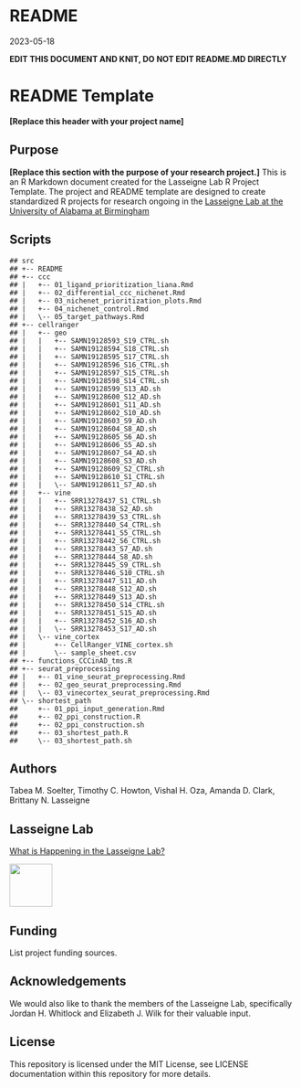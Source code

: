 README
================
2023-05-18

**EDIT THIS DOCUMENT AND KNIT, DO NOT EDIT README.MD DIRECTLY**

# README Template

**\[Replace this header with your project name\]**

## Purpose

**\[Replace this section with the purpose of your research project.\]**
This is an R Markdown document created for the Lasseigne Lab R Project
Template. The project and README template are designed to create
standardized R projects for research ongoing in the [Lasseigne Lab at
the University of Alabama at Birmingham](https://www.lasseigne.org/)

## Scripts

    ## src
    ## +-- README
    ## +-- ccc
    ## |   +-- 01_ligand_prioritization_liana.Rmd
    ## |   +-- 02_differential_ccc_nichenet.Rmd
    ## |   +-- 03_nichenet_prioritization_plots.Rmd
    ## |   +-- 04_nichenet_control.Rmd
    ## |   \-- 05_target_pathways.Rmd
    ## +-- cellranger
    ## |   +-- geo
    ## |   |   +-- SAMN19128593_S19_CTRL.sh
    ## |   |   +-- SAMN19128594_S18_CTRL.sh
    ## |   |   +-- SAMN19128595_S17_CTRL.sh
    ## |   |   +-- SAMN19128596_S16_CTRL.sh
    ## |   |   +-- SAMN19128597_S15_CTRL.sh
    ## |   |   +-- SAMN19128598_S14_CTRL.sh
    ## |   |   +-- SAMN19128599_S13_AD.sh
    ## |   |   +-- SAMN19128600_S12_AD.sh
    ## |   |   +-- SAMN19128601_S11_AD.sh
    ## |   |   +-- SAMN19128602_S10_AD.sh
    ## |   |   +-- SAMN19128603_S9_AD.sh
    ## |   |   +-- SAMN19128604_S8_AD.sh
    ## |   |   +-- SAMN19128605_S6_AD.sh
    ## |   |   +-- SAMN19128606_S5_AD.sh
    ## |   |   +-- SAMN19128607_S4_AD.sh
    ## |   |   +-- SAMN19128608_S3_AD.sh
    ## |   |   +-- SAMN19128609_S2_CTRL.sh
    ## |   |   +-- SAMN19128610_S1_CTRL.sh
    ## |   |   \-- SAMN19128611_S7_AD.sh
    ## |   +-- vine
    ## |   |   +-- SRR13278437_S1_CTRL.sh
    ## |   |   +-- SRR13278438_S2_AD.sh
    ## |   |   +-- SRR13278439_S3_CTRL.sh
    ## |   |   +-- SRR13278440_S4_CTRL.sh
    ## |   |   +-- SRR13278441_S5_CTRL.sh
    ## |   |   +-- SRR13278442_S6_CTRL.sh
    ## |   |   +-- SRR13278443_S7_AD.sh
    ## |   |   +-- SRR13278444_S8_AD.sh
    ## |   |   +-- SRR13278445_S9_CTRL.sh
    ## |   |   +-- SRR13278446_S10_CTRL.sh
    ## |   |   +-- SRR13278447_S11_AD.sh
    ## |   |   +-- SRR13278448_S12_AD.sh
    ## |   |   +-- SRR13278449_S13_AD.sh
    ## |   |   +-- SRR13278450_S14_CTRL.sh
    ## |   |   +-- SRR13278451_S15_AD.sh
    ## |   |   +-- SRR13278452_S16_AD.sh
    ## |   |   \-- SRR13278453_S17_AD.sh
    ## |   \-- vine_cortex
    ## |       +-- CellRanger_VINE_cortex.sh
    ## |       \-- sample_sheet.csv
    ## +-- functions_CCCinAD_tms.R
    ## +-- seurat_preprocessing
    ## |   +-- 01_vine_seurat_preprocessing.Rmd
    ## |   +-- 02_geo_seurat_preprocessing.Rmd
    ## |   \-- 03_vinecortex_seurat_preprocessing.Rmd
    ## \-- shortest_path
    ##     +-- 01_ppi_input_generation.Rmd
    ##     +-- 02_ppi_construction.R
    ##     +-- 02_ppi_construction.sh
    ##     +-- 03_shortest_path.R
    ##     \-- 03_shortest_path.sh

## Authors

Tabea M. Soelter, Timothy C. Howton, Vishal H. Oza, Amanda D. Clark,
Brittany N. Lasseigne

## Lasseigne Lab

[What is Happening in the Lasseigne Lab?](https://www.lasseigne.org/)

<img src="https://www.lasseigne.org/img/main/lablogo.png" width="75" height="75">

## Funding

List project funding sources.

## Acknowledgements

We would also like to thank the members of the Lasseigne Lab,
specifically Jordan H. Whitlock and Elizabeth J. Wilk for their valuable
input.

## License

This repository is licensed under the MIT License, see LICENSE
documentation within this repository for more details.

